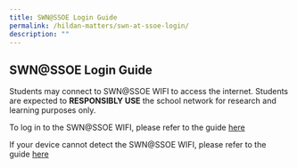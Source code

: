 ```yaml
---
title: SWN@SSOE Login Guide
permalink: /hildan-matters/swn-at-ssoe-login/
description: ""
---
```


SWN@SSOE Login Guide
--------------------

Students may connect to SWN@SSOE WIFI to access the internet. Students are expected to **RESPONSIBLY USE** the school network for research and learning purposes only.   
  
  
  
To log in to the SWN@SSOE WIFI, please refer to the guide [here](/files/Hildan%20Matters/SWN%20SSOE%20Login%20Guide.pdf)
  
If your device cannot detect the SWN@SSOE WIFI, please refer to the guide [here](/files/Hildan%20Matters/SWN24GSSOE%20Login%20Guide.pdf)